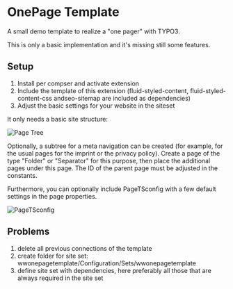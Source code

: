 # OnePage Template

A small demo template to realize a "one pager" with TYPO3.

This is only a basic implementation and it's missing still some features.

## Setup
1. Install per compser and activate extension 
2. Include the template of this extension (fluid-styled-content, fluid-styled-content-css andseo-sitemap are included as dependencies) 
3. Adjust the basic settings for your website in the siteset



It only needs a basic site structure:

![Page Tree](https://gitlab.com/wolfgang.wagner/wwonepagetemplate/-/raw/master/Resources/Public/Images/pagetree.png "Page Tree")

Optionally, a subtree for a meta navigation can be created (for example, for the usual pages for the imprint or the privacy policy). Create a page of the type "Folder" or "Separator" for this purpose, then place the additional pages under this page. The ID of the parent page must be adjusted in the constants.

Furthermore, you can optionally include PageTSconfig with a few default settings in the page properties.

![PageTSconfig](https://gitlab.com/wolfgang.wagner/wwonepagetemplate/-/raw/master/Resources/Public/Images/pagetsconfig.png "PageTSconfig")

## Problems
1. delete all previous connections of the template
2. create folder for site set: wwonepagetemplate/Configuration/Sets/wwonepagetemplate
3. define site set with dependencies, here preferably all those that are always required in the site set
